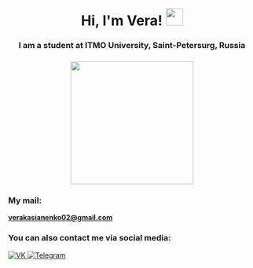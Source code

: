 <h1 align="center">Hi, I'm Vera!
<img src="https://sun9-26.userapi.com/AwenQCVhfd6Ooa5QG-4LyCo1lvUXksTfw5lIrQ/Q0VWGg8ChOs.png" height="35"/></h1>
<h3 align="center">I am a student at ITMO University, Saint-Petersurg, Russia</h3>
<h3 align="center"><img src="https://leaderid.s3.amazonaws.com/event_photo/211958/60bf9018c4e46663222947.png" height="250"/></h1></h3>

### My mail:
**verakasianenko02@gmail.com**

### You can also contact me via social media:

<a href="https://vk.com/vero_caballero">
   <img top="0" src="https://img.shields.io/badge/VK-%231572B6.svg?style=for-the-badge&logo=Vk&logoColor=white" alt="VK" target="_blank" margin-left="10px">
</a>
<a href="https://t.me/vero_caballero">
   <img top="0" src="https://img.shields.io/badge/telegram-%2320232a.svg?style=for-the-badge&logo=Telegram&logoColor=white" alt="Telegram" target="_blank" margin-left="10px">
</a>
